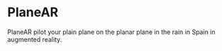 # PlaneAR
PlaneAR pilot your plain plane on the planar plane in the rain in Spain in augmented reality.
